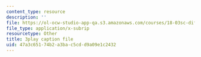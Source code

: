 ```yaml
---
content_type: resource
description: ''
file: https://ol-ocw-studio-app-qa.s3.amazonaws.com/courses/18-03sc-differential-equations-fall-2011/47a3c65174b2a3bac5cdd9a09e1c2432_9KbpbBMThTE.srt
file_type: application/x-subrip
resourcetype: Other
title: 3play caption file
uid: 47a3c651-74b2-a3ba-c5cd-d9a09e1c2432
---
```

